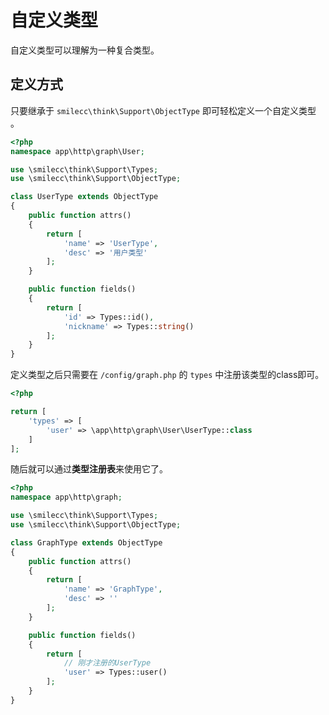 # 自定义类型

自定义类型可以理解为一种复合类型。

## 定义方式

只要继承于 `smilecc\think\Support\ObjectType` 即可轻松定义一个自定义类型 。

```php
<?php
namespace app\http\graph\User;

use \smilecc\think\Support\Types;
use \smilecc\think\Support\ObjectType;

class UserType extends ObjectType
{
    public function attrs()
    {
        return [
            'name' => 'UserType',
            'desc' => '用户类型'
        ];
    }

    public function fields()
    {
        return [
            'id' => Types::id(),
            'nickname' => Types::string()
        ];
    }
}
```

定义类型之后只需要在 `/config/graph.php` 的 `types` 中注册该类型的class即可。

```php
<?php

return [
    'types' => [
        'user' => \app\http\graph\User\UserType::class
    ]
];
```

随后就可以通过**类型注册表**来使用它了。

```php
<?php
namespace app\http\graph;

use \smilecc\think\Support\Types;
use \smilecc\think\Support\ObjectType;

class GraphType extends ObjectType
{
    public function attrs()
    {
        return [
            'name' => 'GraphType',
            'desc' => ''
        ];
    }

    public function fields()
    {
        return [
            // 刚才注册的UserType
            'user' => Types::user()
        ];
    }
}
```

